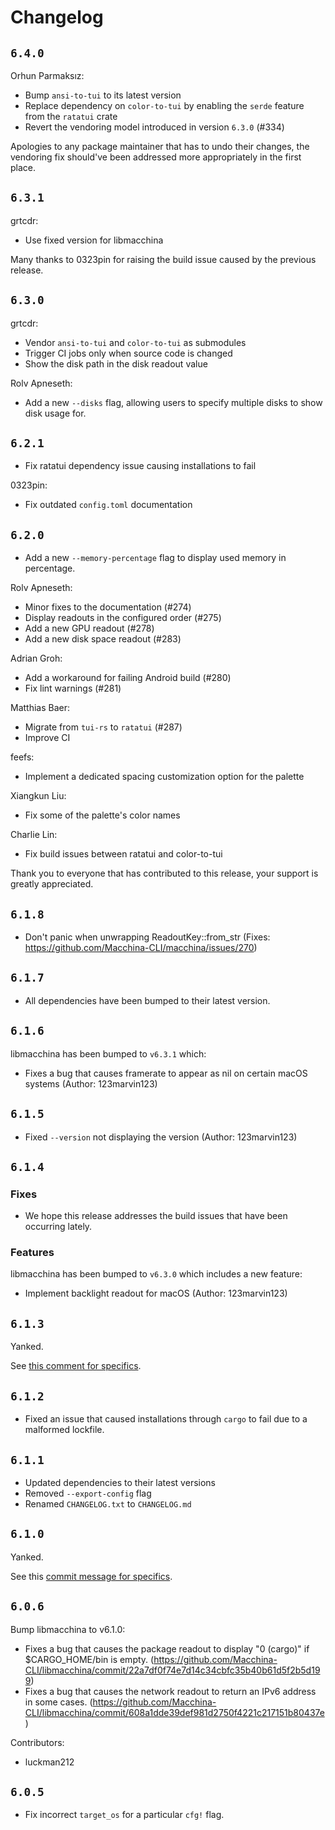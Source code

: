 # Changelog

## `6.4.0`

Orhun Parmaksız:
- Bump `ansi-to-tui` to its latest version
- Replace dependency on `color-to-tui` by enabling the `serde` feature from the `ratatui` crate
- Revert the vendoring model introduced in version `6.3.0` (#334)

Apologies to any package maintainer that has to undo their changes, the vendoring fix should've been addressed more appropriately in the first place.

## `6.3.1`

grtcdr:
- Use fixed version for libmacchina

Many thanks to 0323pin for raising the build issue caused by the previous release.

## `6.3.0`

grtcdr:
- Vendor `ansi-to-tui` and `color-to-tui` as submodules
- Trigger CI jobs only when source code is changed
- Show the disk path in the disk readout value

Rolv Apneseth:
- Add a new `--disks` flag, allowing users to specify multiple disks to show disk usage for.

## `6.2.1`

- Fix ratatui dependency issue causing installations to fail

0323pin:
- Fix outdated `config.toml` documentation

## `6.2.0`

- Add a new `--memory-percentage` flag to display used memory in percentage.

Rolv Apneseth:
- Minor fixes to the documentation (#274)
- Display readouts in the configured order (#275)
- Add a new GPU readout (#278)
- Add a new disk space readout (#283)

Adrian Groh:
- Add a workaround for failing Android build (#280)
- Fix lint warnings (#281)

Matthias Baer:
- Migrate from `tui-rs` to `ratatui` (#287)
- Improve CI

feefs:
- Implement a dedicated spacing customization option for the palette

Xiangkun Liu:
- Fix some of the palette's color names

Charlie Lin:
- Fix build issues between ratatui and color-to-tui

Thank you to everyone that has contributed to this release, your support
is greatly appreciated.

## `6.1.8`

- Don't panic when unwrapping ReadoutKey::from_str (Fixes: https://github.com/Macchina-CLI/macchina/issues/270)

## `6.1.7`

- All dependencies have been bumped to their latest version.

## `6.1.6`

libmacchina has been bumped to `v6.3.1` which:
- Fixes a bug that causes framerate to appear as nil on certain macOS systems
  (Author: 123marvin123)

## `6.1.5`

- Fixed `--version` not displaying the version (Author: 123marvin123)

## `6.1.4`

### Fixes

- We hope this release addresses the build issues that have been occurring lately.

### Features

libmacchina has been bumped to `v6.3.0` which includes a new feature:
- Implement backlight readout for macOS (Author: 123marvin123)

## `6.1.3`

Yanked.

See [this comment for specifics](https://github.com/Macchina-CLI/macchina/issues/263#issuecomment-1250045395).

## `6.1.2`

- Fixed an issue that caused installations through `cargo` to fail due to a
  malformed lockfile.

##  `6.1.1`

- Updated dependencies to their latest versions
- Removed `--export-config` flag
- Renamed `CHANGELOG.txt` to `CHANGELOG.md`

## `6.1.0`

Yanked.

See this [commit message for specifics](https://github.com/Macchina-CLI/macchina/commit/fb31328cf75e3e945a70b80cb1891a062a63de5e).

## `6.0.6`

Bump libmacchina to v6.1.0:
- Fixes a bug that causes the package readout to display "0 (cargo)" if
  $CARGO_HOME/bin is empty.
  (https://github.com/Macchina-CLI/libmacchina/commit/22a7df0f74e7d14c34cbfc35b40b61d5f2b5d199)
- Fixes a bug that causes the network readout to return an IPv6 address in some cases.
  (https://github.com/Macchina-CLI/libmacchina/commit/608a1dde39def981d2750f4221c217151b80437e)

Contributors:
- luckman212

## `6.0.5`

- Fix incorrect `target_os` for a particular `cfg!` flag.
